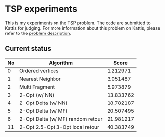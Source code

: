 # TSP experiments

This is my experiments on the TSP problem. The code are submitted to Kattis for judging. For more information
about this problem on Kattis, please refer to the [problem description](https://open.kattis.com/problems/tsp).

## Current status

| No  | Algorithm                         | Score      |
| --- | --------------------------------- | ---------- |
| 0   | Ordered vertices                  | 1.212971   |
| 1   | Nearest Neighbor                  | 3.051487   |
| 2   | Multi Fragment                    | 5.973879   |
| 3   | 2-Opt (w/ NN)                     | 13.833762  |
| 4   | 2-Opt Delta (w/ NN)               | 18.782187  |
| 5   | 2-Opt Delta (w/ MF)               | 20.507495  |
| 6   | 2-Opt Delta (w/ MF) random retour | 21.981217  |
| 11  | 2-Opt 2.5-Opt 3-Opt local retour  | 40.383749  |
